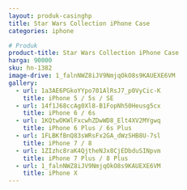 ```yaml
---
layout: produk-casinghp
title: Star Wars Collection iPhone Case
categories: iphone

# Produk
product-title: Star Wars Collection iPhone Case
harga: 90000
sku: hn-1382
image-drive: 1_falnNWZ8iJV9NmjqOkO8s9KAUEXE6VM
gallery:
  - url: 1a3AE6PGkoYYpo701AlRsJ7_p0VyCic-K
    title: iPhone 5 / 5s / SE
  - url: 14f1J68ccAg0Xl8-B1FopNh50Heusg5cx
    title: iPhone 6 / 6s
  - url: 1KQtwOKWlFxcwhZDwWD8_Elt4XV2MYgwq
    title: iPhone 6 Plus / 6s Plus
  - url: 1FLBKfBnQ83sWRsFx2GA_dWzSHB8U-7sl
    title: iPhone 7 / 8
  - url: 1ZIzhc8raK4QjtheNJx8CjEDbduSINpvm
    title: iPhone 7 Plus / 8 Plus
  - url: 1_falnNWZ8iJV9NmjqOkO8s9KAUEXE6VM
    title: iPhone X
---
```

